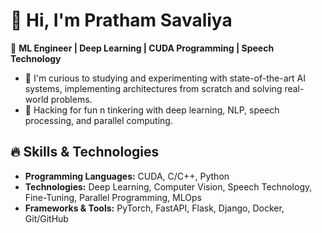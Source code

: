 # 👋 Hi, I'm Pratham Savaliya

🚀 **ML Engineer | Deep Learning | CUDA Programming | Speech Technology**

- 🔭 I'm curious to studying and experimenting with state-of-the-art AI systems, implementing architectures from scratch and solving real-world problems.
- 👯 Hacking for fun n tinkering with deep learning, NLP, speech processing, and parallel computing.

## 🔥 Skills & Technologies

- **Programming Languages:** CUDA, C/C++, Python  
- **Technologies:** Deep Learning, Computer Vision, Speech Technology, Fine-Tuning, Parallel Programming, MLOps  
- **Frameworks & Tools:** PyTorch, FastAPI, Flask, Django, Docker, Git/GitHub  

<!--
**01PrathamS/01PrathamS** is a ✨ _special_ ✨ repository because its `README.md` (this file) appears on your GitHub profile.

Here are some ideas to get you started:

- 🔭 I’m currently working on ...
- 🌱 I’m currently learning ...
- 👯 I’m looking to collaborate on ...
- 🤔 I’m looking for help with ...
- 💬 Ask me about ...
- 📫 How to reach me: ...
- 😄 Pronouns: ...
- ⚡ Fun fact: ...
-->
